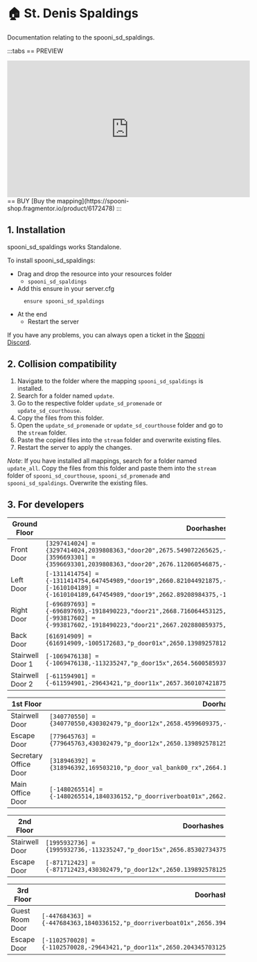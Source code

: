 # 🏠 St. Denis Spaldings
Documentation relating to the spooni_sd_spaldings.

:::tabs
== PREVIEW
<iframe width="560" height="315" src="https://www.youtube.com/embed/cm9TFCy2-34?si=elF40r5BwGz2kIUa" frameborder="0" allow="accelerometer; autoplay; clipboard-write; encrypted-media; gyroscope; picture-in-picture; web-share" referrerpolicy="strict-origin-when-cross-origin" allowfullscreen></iframe>
== BUY
[Buy the mapping](https://spooni-shop.fragmentor.io/product/6172478)
:::

## 1. Installation
spooni_sd_spaldings works Standalone.  

To install spooni_sd_spaldings:
- Drag and drop the resource into your resources folder
  - `spooni_sd_spaldings`
- Add this ensure in your server.cfg
  ```
    ensure spooni_sd_spaldings
  ```
- At the end
  - Restart the server

If you have any problems, you can always open a ticket in the [Spooni Discord](https://discord.gg/spooni).

## 2. Collision compatibility <Badge type="danger" text="IMPORTANT"/>

1. Navigate to the folder where the mapping `spooni_sd_spaldings` is installed.
2. Search for a folder named `update`.
3. Go to the respective folder `update_sd_promenade` or `update_sd_courthouse`.
4. Copy the files from this folder.
5. Open the `update_sd_promenade` or `update_sd_courthouse` folder and go to the `stream` folder.
6. Paste the copied files into the `stream` folder and overwrite existing files.
7. Restart the server to apply the changes.

*Note*: If you have installed all mappings, search for a folder named `update_all`. Copy the files from this folder and paste them into the `stream` folder of `spooni_sd_courthouse`, `spooni_sd_promenade` and `spooni_sd_spaldings`. Overwrite the existing files.

## 3. For developers
| Ground Floor              | Doorhashes
|---------------------------|----------------------------------------------------------------------------------|
| Front Door                | `[3297414024] = {3297414024,2039808363,"door20",2675.549072265625,-1399.52197265625,46.24536895751953}`<br>`[3596693301] = {3596693301,2039808363,"door20",2676.112060546875,-1397.31103515625,46.24489212036133}`
| Left Door                 | `[-1311414754] = {-1311414754,647454989,"door19",2660.821044921875,-1406.9150390625,45.53700637817383}`<br>`[-1610104189] = {-1610104189,647454989,"door19",2662.89208984375,-1405.9549560546875,45.53700637817383}`
| Right Door                | `[-696897693] = {-696897693,-1918490223,"door21",2668.716064453125,-1387.39599609375,45.86000061035156}`<br>`[-993817602] = {-993817602,-1918490223,"door21",2667.202880859375,-1385.68701171875,45.86000061035156}`
| Back Door                 | `[616914909] = {616914909,-1005172683,"p_door01x",2650.139892578125,-1395.7296142578125,45.35210037231445}`
| Stairwell Door 1          | `[-1069476138] = {-1069476138,-113235247,"p_door15x",2654.56005859375,-1394.5999755859375,45.52999877929687}`
| Stairwell Door 2          | `[-611594901] = {-611594901,-29643421,"p_door11x",2657.360107421875,-1392.8499755859375,45.28451919555664}`

| 1st Floor                 | Doorhashes
|---------------------------|----------------------------------------------------------------------------------|
| Stairwell Door            | `[340770550] = {340770550,430302479,"p_door12x",2658.4599609375,-1393.1700439453125,50.10177612304687}`
| Escape Door               | `[779645763] = {779645763,430302479,"p_door12x",2650.139892578125,-1395.72998046875,49.93999862670898}`
| Secretary Office Door     | `[318946392] = {318946392,169503210,"p_door_val_bank00_rx",2664.17724609375,-1390.8360595703125,50.1117057800293}`
| Main Office Door          | `[-1480265514] = {-1480265514,1840336152,"p_doorriverboat01x",2662.704345703125,-1386.84765625,50.10365295410156}`

| 2nd Floor                 | Doorhashes
|---------------------------|----------------------------------------------------------------------------------|
| Stairwell Door            | `[1995932736] = {1995932736,-113235247,"p_door15x",2656.85302734375,-1393.880615234375,54.17730712890625}`
| Escape Door               | `[-871712423] = {-871712423,430302479,"p_door12x",2650.139892578125,-1395.72998046875,54.17023086547851}`

| 3rd Floor                 | Doorhashes
|---------------------------|----------------------------------------------------------------------------------|
| Guest Room Door           | `[-447684363] = {-447684363,1840336152,"p_doorriverboat01x",2656.394287109375,-1390.22509765625,57.41644287109375}`
| Escape Door               | `[-1102570028] = {-1102570028,-29643421,"p_door11x",2650.204345703125,-1395.7049560546875,58.41321563720703}`
